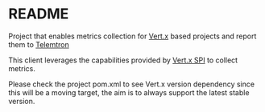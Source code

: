 # README

Project that enables metrics collection for [Vert.x](http://vertx.io/) based projects and report them to [Telemtron](http://telemetron.io/) 

This client leverages the capabilities provided by [Vert.x SPI](http://vertx.io/docs/apidocs/io/vertx/core/spi/metrics/VertxMetrics.html) to collect metrics.

Please check the project pom.xml to see Vert.x version dependency since this will be a moving target, the aim is to always support the latest stable version.

